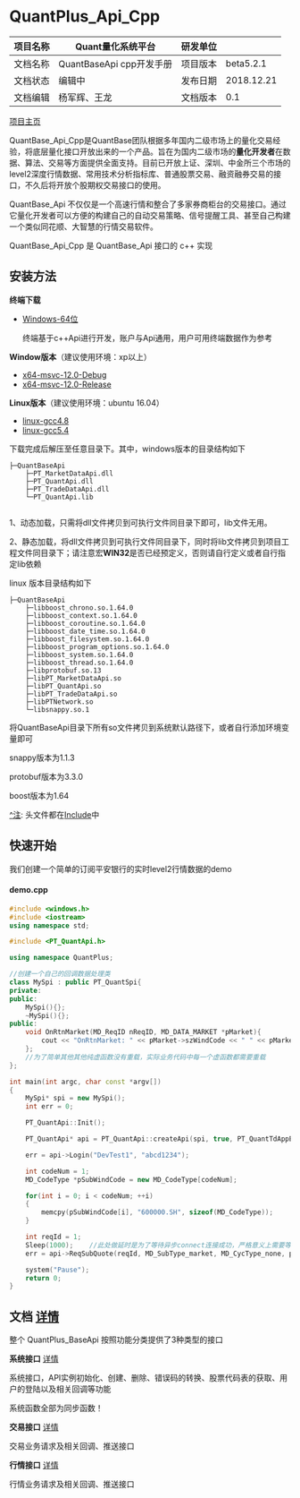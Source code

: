 # QuantPlus_Api_Cpp

| 项目名称 | Quant量化系统平台      | 研发单位 |  |
| ---- | -------------------- | ---- | ------------ |
| 文档名称 | QuantBaseApi cpp开发手册 | 项目版本 | beta5.2.1   |
| 文档状态 | 编辑中                  | 发布日期 | 2018.12.21 |
| 文档编辑 | 杨军辉、王龙               | 文档版本 | 0.1          |

[项目主页](https://www.quantstage.com/) 

QuantBase_Api_Cpp是QuantBase团队根据多年国内二级市场上的量化交易经验，将底层量化接口开放出来的一个产品。旨在为国内二级市场的**量化开发者**在数据、算法、交易等方面提供全面支持。目前已开放上证、深圳、中金所三个市场的level2深度行情数据、常用技术分析指标库、普通股票交易、融资融券交易的接口，不久后将开放个股期权交易接口的使用。

QuantBase_Api 不仅仅是一个高速行情和整合了多家券商柜台的交易接口。通过它量化开发者可以方便的构建自己的自动交易策略、信号提醒工具、甚至自己构建一个类似同花顺、大智慧的行情交易软件。

QuantBase_Api_Cpp 是 QuantBase_Api 接口的 c++ 实现

## 安装方法


**终端下载**

- [Windows-64位](https://download.quantstage.com/)

  终端基于c++Api进行开发，账户与Api通用，用户可用终端数据作为参考

**Window版本**（建议使用环境：xp以上）

- [x64-msvc-12.0-Debug](https://github.com/abramwang/QuantStageApi_Cpp/raw/master/bin/lib-x64-msvc-12.0-Debug.zip)
- [x64-msvc-12.0-Release](https://github.com/abramwang/QuantStageApi_Cpp/raw/master/bin/lib-x64-msvc-12.0-Release.zip)

**Linux版本**（建议使用环境：ubuntu 16.04）

- [linux-gcc4.8](https://github.com/abramwang/QuantStageApi_Cpp/raw/master/bin/linux-gcc4.8.zip)
- [linux-gcc5.4](https://github.com/abramwang/QuantStageApi_Cpp/raw/master/bin/linux-gcc5.4.zip)


下载完成后解压至任意目录下。其中，windows版本的目录结构如下

```
├─QuantBaseApi
	├─PT_MarketDataApi.dll
	├─PT_QuantApi.dll
	├─PT_TradeDataApi.dll
	└─PT_QuantApi.lib


```

1、动态加载，只需将dll文件拷贝到可执行文件同目录下即可，lib文件无用。

2、静态加载，将dll文件拷贝到可执行文件同目录下，同时将lib文件拷贝到项目工程文件同目录下；请注意宏**WIN32**是否已经预定义，否则请自行定义或者自行指定lib依赖

linux 版本目录结构如下

```
├─QuantBaseApi
	├─libboost_chrono.so.1.64.0
	├─libboost_context.so.1.64.0
	├─libboost_coroutine.so.1.64.0
	├─libboost_date_time.so.1.64.0
	├─libboost_filesystem.so.1.64.0
	├─libboost_program_options.so.1.64.0
	├─libboost_system.so.1.64.0
	├─libboost_thread.so.1.64.0
	├─libprotobuf.so.13
	├─libPT_MarketDataApi.so
	├─libPT_QuantApi.so
	├─libPT_TradeDataApi.so
	├─libPTNetwork.so
	└─libsnappy.so.1

```

将QuantBaseApi目录下所有so文件拷贝到系统默认路径下，或者自行添加环境变量即可

snappy版本为1.1.3

protobuf版本为3.3.0

boost版本为1.64

[^注](https://github.com/abramwang/QuantPlusApi_Cpp/blob/master/doc/%E4%B8%9A%E5%8A%A1%E6%9C%8D%E5%8A%A1%E5%99%A8%E8%BF%9E%E9%80%9A%E6%97%B6%E4%B8%BB%E5%8A%A8%E9%80%9A%E7%9F%A5): 头文件都在[Include](https://github.com/abramwang/QuantPlusApi_Cpp/tree/master/include)中


## 快速开始

我们创建一个简单的订阅平安银行的实时level2行情数据的demo

#### demo.cpp

```c++
#include <windows.h>
#include <iostream>
using namespace std;

#include <PT_QuantApi.h>

using namespace QuantPlus;

//创建一个自己的回调数据处理类
class MySpi : public PT_QuantSpi{
private:
public:
	MySpi(){};
	~MySpi(){};
public:
	void OnRtnMarket(MD_ReqID nReqID, MD_DATA_MARKET *pMarket){
		cout << "OnRtnMarket: " << pMarket->szWindCode << " " << pMarket->nTime << endl;
	};
  	//为了简单其他其他纯虚函数没有重载，实际业务代码中每一个虚函数都需要重载
};

int main(int argc, char const *argv[])
{
	MySpi* spi = new MySpi();
	int err = 0;

	PT_QuantApi::Init();

	PT_QuantApi* api = PT_QuantApi::createApi(spi, true, PT_QuantTdAppEType_Real, false, PT_QuantMdAppEType_Real, true, false);    //此处只连接了行情业务服务器

	err = api->Login("DevTest1", "abcd1234");

	int codeNum = 1;
	MD_CodeType *pSubWindCode = new MD_CodeType[codeNum];

	for(int i = 0; i < codeNum; ++i)
	{
		memcpy(pSubWindCode[i], "600000.SH", sizeof(MD_CodeType));
	}

	int reqId = 1;
	Sleep(1000);    //此处做延时是为了等待异步connect连接成功，严格意义上需要等待onconnect函数返回判断对应的业务服务器连接成功之后才能做业务请求
	err = api->ReqSubQuote(reqId, MD_SubType_market, MD_CycType_none, pSubWindCode, codeNum, "2018-02-21 0:0:01", "2018-02-28 23:59:59");

	system("Pause");
	return 0;
}
```

## 文档 [详情](https://github.com/abramwang/QuantPlusApi_Cpp/tree/master/doc)

整个 QuantPlus_BaseApi 按照功能分类提供了3种类型的接口

**系统接口** [详情](https://github.com/abramwang/QuantPlusApi_Cpp/blob/master/doc/%E7%B3%BB%E7%BB%9F%E6%8E%A5%E5%8F%A3.md)

系统接口，API实例初始化、创建、删除、错误码的转换、股票代码表的获取、用户的登陆以及相关回调等功能

系统函数全部为同步函数！

**交易接口** [详情](https://github.com/abramwang/QuantPlusApi_Cpp/blob/master/doc/%E4%BA%A4%E6%98%93%E6%8E%A5%E5%8F%A3.md)

交易业务请求及相关回调、推送接口

**行情接口** [详情](https://github.com/abramwang/QuantPlusApi_Cpp/blob/master/doc/%E8%A1%8C%E6%83%85%E6%8E%A5%E5%8F%A3.md)

行情业务请求及相关回调、推送接口

